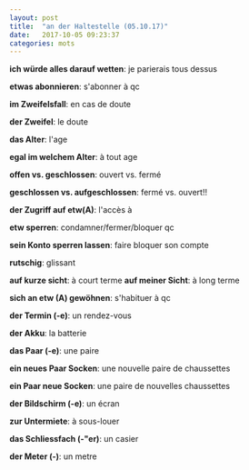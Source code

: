 ```yaml
---
layout: post
title:  "an der Haltestelle (05.10.17)"
date:   2017-10-05 09:23:37
categories: mots
---
```

 
**ich würde alles darauf wetten**: je parierais tous dessus
 
**etwas abonnieren**: s'abonner à  qc
 
**im Zweifelsfall**: en cas de doute
 
**der Zweifel**: le doute
 
**das Alter**: l'age
 
**egal im welchem Alter**: à tout age
 
**offen vs. geschlossen**: ouvert vs. fermé
 
**geschlossen vs. aufgeschlossen**: fermé vs. ouvert!!
 
**der Zugriff auf etw(A)**: l'accès à
 
**etw sperren**: condamner/fermer/bloquer qc
 
**sein Konto sperren lassen**: faire bloquer son compte
 
**rutschig**: glissant
 
**auf kurze sicht**: à court terme
**auf meiner Sicht**: à long terme
 
**sich an etw (A) gewöhnen**: s'habituer à qc
 
**der Termin (-e)**: un rendez-vous
 
**der Akku**: la batterie
 
**das Paar (-e)**: une paire
 
**ein neues Paar Socken**: une nouvelle paire de chaussettes
 
**ein Paar neue Socken**: une paire de nouvelles chaussettes
 
**der Bildschirm (-e)**: un écran
 
**zur Untermiete**: à sous-louer
 
**das Schliessfach (-"er)**: un casier
 
**der Meter (-)**: un metre
